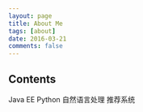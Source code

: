 ```yaml
---
layout: page
title: About Me
tags: [about]
date: 2016-03-21
comments: false
---
```


## Contents

Java EE
Python
自然语言处理
推荐系统

